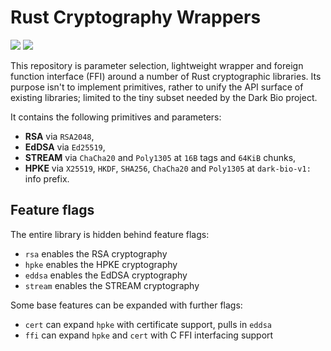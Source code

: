 # Rust Cryptography Wrappers

[![](https://img.shields.io/crates/v/darkbio-crypto.svg)](https://crates.io/crates/darkbio-crypto)
[![](https://docs.rs/darkbio-crypto/badge.svg)](https://docs.rs/darkbio-crypto)

This repository is parameter selection, lightweight wrapper and foreign function interface (FFI) around a number of Rust
cryptographic libraries. Its purpose isn't to implement primitives, rather to unify the API surface of existing
libraries; limited to the tiny subset needed by the Dark Bio project.

It contains the following primitives and parameters:

- **RSA** via `RSA2048`,
- **EdDSA** via `Ed25519`,
- **STREAM** via `ChaCha20` and `Poly1305` at `16B` tags and `64KiB` chunks,
- **HPKE** via `X25519`, `HKDF`, `SHA256`, `ChaCha20` and `Poly1305` at `dark-bio-v1:` info prefix.

## Feature flags

The entire library is hidden behind feature flags:

- `rsa` enables the RSA cryptography
- `hpke` enables the HPKE cryptography
- `eddsa` enables the EdDSA cryptography
- `stream` enables the STREAM cryptography

Some base features can be expanded with further flags:

- `cert` can expand `hpke` with certificate support, pulls in `eddsa`
- `ffi` can expand `hpke` and `cert` with C FFI interfacing support
